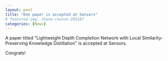 ```yaml
---
layout: post
title: "One paper is accepted at Sensors"
# featured-img: shane-rounce-205187
categories: [News]
---
```


A paper titled "Lightweight Depth Completion Network with Local Similarity-Preserving Knowledge Distillation" is accepted at Sensors.

Congrats!
